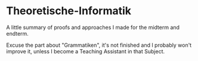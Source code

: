 # Theoretische-Informatik

A little summary of proofs and approaches I made for the midterm and endterm. 

Excuse the part about "Grammatiken", it's not finished and I probably won't improve it, unless I become a Teaching Assistant in that Subject.

